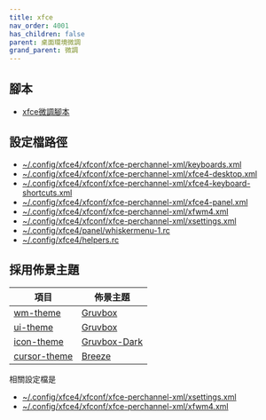 ```yaml
---
title: xfce
nav_order: 4001
has_children: false
parent: 桌面環境微調
grand_parent: 微調
---
```



## 腳本

* [xfce微調腳本](https://github.com/samwhelp/note-about-ubuntu/tree/gh-pages/_demo/adjustment/full/xfce)


## 設定檔路徑


* [~/.config/xfce4/xfconf/xfce-perchannel-xml/keyboards.xml](https://github.com/samwhelp/note-about-ubuntu/tree/gh-pages/_demo/adjustment/full/xfce/config/xfce4/xfconf/xfce-perchannel-xml/keyboards.xml)
* [~/.config/xfce4/xfconf/xfce-perchannel-xml/xfce4-desktop.xml](https://github.com/samwhelp/note-about-ubuntu/tree/gh-pages/_demo/adjustment/full/xfce/config/xfce4/xfconf/xfce-perchannel-xml/xfce4-desktop.xml)
* [~/.config/xfce4/xfconf/xfce-perchannel-xml/xfce4-keyboard-shortcuts.xml](https://github.com/samwhelp/note-about-ubuntu/tree/gh-pages/_demo/adjustment/full/xfce/config/xfce4/xfconf/xfce-perchannel-xml/xfce4-keyboard-shortcuts.xml)
* [~/.config/xfce4/xfconf/xfce-perchannel-xml/xfce4-panel.xml](https://github.com/samwhelp/note-about-ubuntu/tree/gh-pages/_demo/adjustment/full/xfce/config/xfce4/xfconf/xfce-perchannel-xml/xfce4-panel.xml)
* [~/.config/xfce4/xfconf/xfce-perchannel-xml/xfwm4.xml](https://github.com/samwhelp/note-about-ubuntu/tree/gh-pages/_demo/adjustment/full/xfce/config/xfce4/xfconf/xfce-perchannel-xml/xfwm4.xml)
* [~/.config/xfce4/xfconf/xfce-perchannel-xml/xsettings.xml](https://github.com/samwhelp/note-about-ubuntu/tree/gh-pages/_demo/adjustment/full/xfce/config/xfce4/xfconf/xfce-perchannel-xml/xsettings.xml)
* [~/.config/xfce4/panel/whiskermenu-1.rc](https://github.com/samwhelp/note-about-ubuntu/tree/gh-pages/_demo/adjustment/full/xfce/config/xfce4/panel/whiskermenu-1.rc)
* [~/.config/xfce4/helpers.rc](https://github.com/samwhelp/note-about-ubuntu/tree/gh-pages/_demo/adjustment/full/xfce/config/xfce4/helpers.rc)


## 採用佈景主題

| 項目 | 佈景主題 |
| --- | --- |
| [wm-theme](https://samwhelp.github.io/note-about-ubuntu/read/theme/theme/wm-theme.html) | [Gruvbox](https://github.com/archcraft-os/archcraft-themes/tree/main/archcraft-gtk-theme-gruvbox/files/Gruvbox) |
| [ui-theme](https://samwhelp.github.io/note-about-ubuntu/read/theme/theme/ui-theme.html) | [Gruvbox](https://github.com/archcraft-os/archcraft-themes/tree/main/archcraft-gtk-theme-gruvbox/files/Gruvbox) |
| [icon-theme](https://samwhelp.github.io/note-about-ubuntu/read/theme/icon/icon-theme.html) | [Gruvbox-Dark](https://github.com/jmattheis/gruvbox-dark-icons-gtk) |
| [cursor-theme](https://samwhelp.github.io/note-about-ubuntu/read/theme/icon/cursor-theme.html) | [Breeze](https://packages.ubuntu.com/jammy/breeze-cursor-theme) |

相關設定檔是

* [~/.config/xfce4/xfconf/xfce-perchannel-xml/xsettings.xml](https://github.com/samwhelp/note-about-ubuntu/tree/gh-pages/_demo/adjustment/full/xfce/config/xfce4/xfconf/xfce-perchannel-xml/xsettings.xml)
* [~/.config/xfce4/xfconf/xfce-perchannel-xml/xfwm4.xml](https://github.com/samwhelp/note-about-ubuntu/tree/gh-pages/_demo/adjustment/full/xfce/config/xfce4/xfconf/xfce-perchannel-xml/xfwm4.xml#L59)
